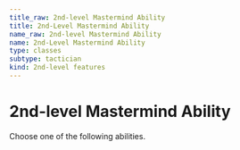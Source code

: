 ```yaml
---
title_raw: 2nd-level Mastermind Ability
title: 2nd-Level Mastermind Ability
name_raw: 2nd-level Mastermind Ability
name: 2nd-Level Mastermind Ability
type: classes
subtype: tactician
kind: 2nd-level features
---
```


# 2nd-level Mastermind Ability

Choose one of the following abilities.
